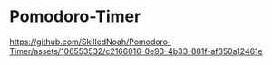 # Pomodoro-Timer

https://github.com/SkilledNoah/Pomodoro-Timer/assets/106553532/c2166016-0e93-4b33-881f-af350a12461e


